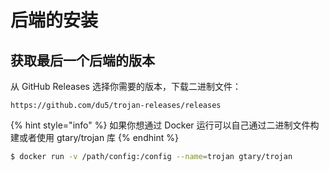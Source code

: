 # 后端的安装

##  获取最后一个后端的版本

从 GitHub Releases 选择你需要的版本，下载二进制文件：

```
https://github.com/du5/trojan-releases/releases
```

{% hint style="info" %}
 如果你想通过 Docker 运行可以自己通过二进制文件构建或者使用 gtary/trojan 库
{% endhint %}

```bash
$ docker run -v /path/config:/config --name=trojan gtary/trojan
```



